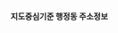 
<!DOCTYPE html>
<html>
<head>
    <meta charset="utf-8">
    <title>좌표로 주소를 얻어내기</title>
    <style>
    .map_wrap {position:relative;width:100%;height:350px;}
    .title {font-weight:bold;display:block;}
    .hAddr {position:absolute;left:10px;top:10px;border-radius: 2px;background:#fff;background:rgba(255,255,255,0.8);z-index:1;padding:5px;}
    #centerAddr {display:block;margin-top:2px;font-weight: normal;}
    .bAddr {padding:5px;text-overflow: ellipsis;overflow: hidden;white-space: nowrap;}
</style>
</head>
<body>
<div class="map_wrap">
    <div id="map" style="width:100%;height:100%;position:relative;overflow:hidden;"></div>
    <div class="hAddr">
        <span class="title">지도중심기준 행정동 주소정보</span>
        <span id="centerAddr"></span>
    </div>
</div>

<script type="text/javascript" src="7fb645f4153da9af7812e2be89694519"></script>
<script>
var mapContainer = document.getElementById('map'), // 지도를 표시할 div 
    mapOption = {
        center: new kakao.maps.LatLng(37.566826, 126.9786567), // 지도의 중심좌표
        level: 1 // 지도의 확대 레벨
    };  

// 지도를 생성합니다    
var map = new kakao.maps.Map(mapContainer, mapOption); 

// 주소-좌표 변환 객체를 생성합니다
var geocoder = new kakao.maps.services.Geocoder();

var marker = new kakao.maps.Marker(), // 클릭한 위치를 표시할 마커입니다
    infowindow = new kakao.maps.InfoWindow({zindex:1}); // 클릭한 위치에 대한 주소를 표시할 인포윈도우입니다

// 현재 지도 중심좌표로 주소를 검색해서 지도 좌측 상단에 표시합니다
searchAddrFromCoords(map.getCenter(), displayCenterInfo);

// 지도를 클릭했을 때 클릭 위치 좌표에 대한 주소정보를 표시하도록 이벤트를 등록합니다
kakao.maps.event.addListener(map, 'click', function(mouseEvent) {
    searchDetailAddrFromCoords(mouseEvent.latLng, function(result, status) {
        if (status === kakao.maps.services.Status.OK) {
            var detailAddr = !!result[0].road_address ? '<div>도로명주소 : ' + result[0].road_address.address_name + '</div>' : '';
            detailAddr += '<div>지번 주소 : ' + result[0].address.address_name + '</div>';
            
            var content = '<div class="bAddr">' +
                            '<span class="title">법정동 주소정보</span>' + 
                            detailAddr + 
                        '</div>';

            // 마커를 클릭한 위치에 표시합니다 
            marker.setPosition(mouseEvent.latLng);
            marker.setMap(map);

            // 인포윈도우에 클릭한 위치에 대한 법정동 상세 주소정보를 표시합니다
            infowindow.setContent(content);
            infowindow.open(map, marker);
        }   
    });
});

// 중심 좌표나 확대 수준이 변경됐을 때 지도 중심 좌표에 대한 주소 정보를 표시하도록 이벤트를 등록합니다
kakao.maps.event.addListener(map, 'idle', function() {
    searchAddrFromCoords(map.getCenter(), displayCenterInfo);
});

function searchAddrFromCoords(coords, callback) {
    // 좌표로 행정동 주소 정보를 요청합니다
    geocoder.coord2RegionCode(coords.getLng(), coords.getLat(), callback);         
}

function searchDetailAddrFromCoords(coords, callback) {
    // 좌표로 법정동 상세 주소 정보를 요청합니다
    geocoder.coord2Address(coords.getLng(), coords.getLat(), callback);
}

// 지도 좌측상단에 지도 중심좌표에 대한 주소정보를 표출하는 함수입니다
function displayCenterInfo(result, status) {
    if (status === kakao.maps.services.Status.OK) {
        var infoDiv = document.getElementById('centerAddr');

        for(var i = 0; i < result.length; i++) {
            // 행정동의 region_type 값은 'H' 이므로
            if (result[i].region_type === 'H') {
                infoDiv.innerHTML = result[i].address_name;
                break;
            }
        }
    }    
}
</script>
</body>
</html>

